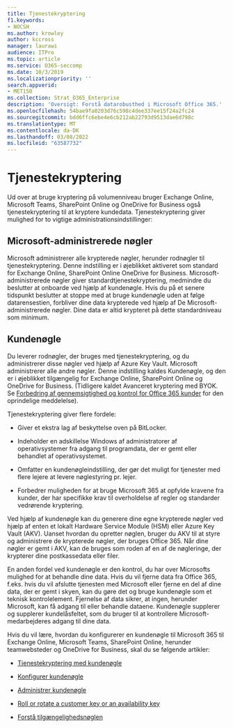 ```yaml
---
title: Tjenestekryptering
f1.keywords:
- NOCSH
ms.author: krowley
author: kccross
manager: laurawi
audience: ITPro
ms.topic: article
ms.service: O365-seccomp
ms.date: 10/3/2019
ms.localizationpriority: ''
search.appverid:
- MET150
ms.collection: Strat_O365_Enterprise
description: 'Oversigt: Forstå datarobusthed i Microsoft Office 365.'
ms.openlocfilehash: 54bae9fa0203d76c598c4dee337ee15f24a2fc24
ms.sourcegitcommit: bdd6ffc6ebe4e6cb212ab22793d9513dae6d798c
ms.translationtype: MT
ms.contentlocale: da-DK
ms.lasthandoff: 03/08/2022
ms.locfileid: "63587732"
---
```

# <a name="service-encryption"></a>Tjenestekryptering

Ud over at bruge kryptering på volumenniveau bruger Exchange Online, Microsoft Teams, SharePoint Online og OneDrive for Business også tjenestekryptering til at kryptere kundedata. Tjenestekryptering giver mulighed for to vigtige administrationsindstillinger:

## <a name="microsoft-managed-keys"></a>Microsoft-administrerede nøgler
Microsoft administrerer alle krypterede nøgler, herunder rodnøgler til tjenestekryptering. Denne indstilling er i øjeblikket aktiveret som standard for Exchange Online, SharePoint Online OneDrive for Business. Microsoft-administrerede nøgler giver standardtjenestekryptering, medmindre du beslutter at onboarde ved hjælp af kundenøgle. Hvis du på et senere tidspunkt beslutter at stoppe med at bruge kundenøgle uden at følge datarensestien, forbliver dine data krypterede ved hjælp af De Microsoft-administrerede nøgler. Dine data er altid krypteret på dette standardniveau som minimum. 

## <a name="customer-key"></a>Kundenøgle
Du leverer rodnøgler, der bruges med tjenestekryptering, og du administrerer disse nøgler ved hjælp af Azure Key Vault. Microsoft administrerer alle andre nøgler. Denne indstilling kaldes Kundenøgle, og den er i øjeblikket tilgængelig for Exchange Online, SharePoint Online og OneDrive for Business. (Tidligere kaldet Avanceret kryptering med BYOK. Se [Forbedring af gennemsigtighed og kontrol for Office 365 kunder](https://www.microsoft.com/en-us/microsoft-365/blog/2015/04/21/enhancing-transparency-and-control-for-office-365-customers/) for den oprindelige meddelelse).

Tjenestekryptering giver flere fordele:

- Giver et ekstra lag af beskyttelse oven på BitLocker.

- Indeholder en adskillelse Windows af administratorer af operativsystemer fra adgang til programdata, der er gemt eller behandlet af operativsystemet.

- Omfatter en kundenøgleindstilling, der gør det muligt for tjenester med flere lejere at levere nøglestyring pr. lejer.

- Forbedrer muligheden for at bruge Microsoft 365 at opfylde kravene fra kunder, der har specifikke krav til overholdelse af regler og standarder vedrørende kryptering.

Ved hjælp af kundenøgle kan du generere dine egne krypterede nøgler ved hjælp af enten et lokalt Hardware Service Module (HSM) eller Azure Key Vault (AKV). Uanset hvordan du opretter nøglen, bruger du AKV til at styre og administrere de krypterede nøgler, der bruges Office 365. Når dine nøgler er gemt i AKV, kan de bruges som roden af en af de nøgleringe, der krypterer dine postkassedata eller filer.

En anden fordel ved kundenøgle er den kontrol, du har over Microsofts mulighed for at behandle dine data. Hvis du vil fjerne data fra Office 365, f.eks. hvis du vil afslutte tjenesten med Microsoft eller fjerne en del af dine data, der er gemt i skyen, kan du gøre det og bruge kundenøgle som et teknisk kontrolelement. Fjernelse af data sikrer, at ingen, herunder Microsoft, kan få adgang til eller behandle dataene. Kundenøgle supplerer og supplerer kundelåsfeltet, som du bruger til at kontrollere Microsoft-medarbejderes adgang til dine data.

Hvis du vil lære, hvordan du konfigurerer en kundenøgle til Microsoft 365 til Exchange Online, Microsoft Teams, SharePoint Online, herunder teamwebsteder og OneDrive for Business, skal du se følgende artikler:

- [Tjenestekryptering med kundenøgle](customer-key-overview.md)

- [Konfigurer kundenøgle](customer-key-set-up.md)

- [Administrer kundenøgle](customer-key-manage.md)

- [Roll or rotate a customer key or an availability key](customer-key-availability-key-roll.md)

- [Forstå tilgængelighedsnøglen](customer-key-availability-key-understand.md)
